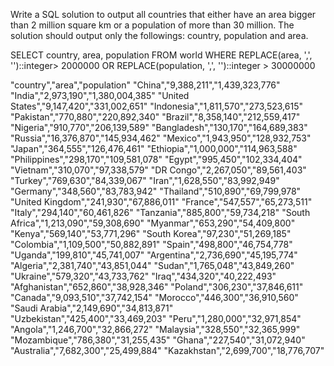 Write a SQL solution to output all countries that either have an area bigger than 2 million square km or a population of more than 30 million. The solution should output 
only the followings: country, population and area.



SELECT country, area, population FROM world WHERE REPLACE(area, ',', '')::integer> 2000000
OR REPLACE(population, ',', '')::integer > 30000000


"country","area","population"
"China","9,388,211","1,439,323,776"
"India","2,973,190","1,380,004,385"
"United States","9,147,420","331,002,651"
"Indonesia","1,811,570","273,523,615"
"Pakistan","770,880","220,892,340"
"Brazil","8,358,140","212,559,417"
"Nigeria","910,770","206,139,589"
"Bangladesh","130,170","164,689,383"
"Russia","16,376,870","145,934,462"
"Mexico","1,943,950","128,932,753"
"Japan","364,555","126,476,461"
"Ethiopia","1,000,000","114,963,588"
"Philippines","298,170","109,581,078"
"Egypt","995,450","102,334,404"
"Vietnam","310,070","97,338,579"
"DR Congo","2,267,050","89,561,403"
"Turkey","769,630","84,339,067"
"Iran","1,628,550","83,992,949"
"Germany","348,560","83,783,942"
"Thailand","510,890","69,799,978"
"United Kingdom","241,930","67,886,011"
"France","547,557","65,273,511"
"Italy","294,140","60,461,826"
"Tanzania","885,800","59,734,218"
"South Africa","1,213,090","59,308,690"
"Myanmar","653,290","54,409,800"
"Kenya","569,140","53,771,296"
"South Korea","97,230","51,269,185"
"Colombia","1,109,500","50,882,891"
"Spain","498,800","46,754,778"
"Uganda","199,810","45,741,007"
"Argentina","2,736,690","45,195,774"
"Algeria","2,381,740","43,851,044"
"Sudan","1,765,048","43,849,260"
"Ukraine","579,320","43,733,762"
"Iraq","434,320","40,222,493"
"Afghanistan","652,860","38,928,346"
"Poland","306,230","37,846,611"
"Canada","9,093,510","37,742,154"
"Morocco","446,300","36,910,560"
"Saudi Arabia","2,149,690","34,813,871"
"Uzbekistan","425,400","33,469,203"
"Peru","1,280,000","32,971,854"
"Angola","1,246,700","32,866,272"
"Malaysia","328,550","32,365,999"
"Mozambique","786,380","31,255,435"
"Ghana","227,540","31,072,940"
"Australia","7,682,300","25,499,884"
"Kazakhstan","2,699,700","18,776,707"

